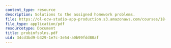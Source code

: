 ```yaml
---
content_type: resource
description: Solutions to the assigned homework problems.
file: https://ol-ocw-studio-app-production.s3.amazonaws.com/courses/18-303-linear-partial-differential-equations-fall-2006/34cd3bd9b3291e7c3e54a0b99fdd80af_probinfsolns.pdf
file_type: application/pdf
resourcetype: Document
title: probinfsolns.pdf
uid: 34cd3bd9-b329-1e7c-3e54-a0b99fdd80af
---
```

